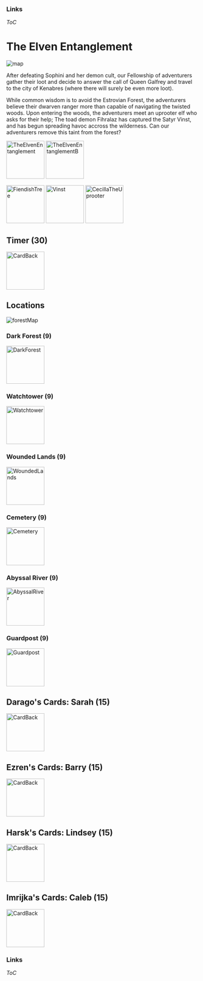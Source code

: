 ### Links

*ToC*

# The Elven Entanglement

![map](IntoTheWorldwound.png)

After defeating Sophini and her demon cult, our Fellowship of adventurers gather their loot and decide to answer the call of Queen Galfrey and travel to the city of Kenabres (where there will surely be even more loot). 

While common wisdom is to avoid the Estrovian Forest, the adventurers believe their dwarven ranger more than capable of navigating the twisted woods. Upon entering the woods, the adventurers meet an uprooter elf who asks for their help; The toad demon Fihralaz has captured the Satyr Vinst, and has begun spreading havoc accross the wilderness. Can our adventurers remove this taint from the forest?

<img src="https://github.com/barry4356/PACG_Cards/blob/main/WoTR/Scenarios/TheElvenEntanglement.png" alt="TheElvenEntanglement" width="100"/> <img src="https://github.com/barry4356/PACG_Cards/blob/main/WoTR/Scenarios/TheElvenEntanglementB.png" alt="TheElvenEntanglementB" width="100"/>

<img src="https://github.com/barry4356/PACG_Cards/blob/main/WoTR/Henchmen/FiendishTree.png" alt="FiendishTree" width="100"/> <img src="https://github.com/barry4356/PACG_Cards/blob/main/WoTR/Cohorts/Vinst.png" alt="Vinst" width="100"/> <img src="https://github.com/barry4356/PACG_Cards/blob/main/WoTR/Cohorts/CecillaTheUprooter.png" alt="CecillaTheUprooter" width="100"/>

## Timer (30)

<img src="https://github.com/barry4356/PACG_Cards/blob/main/WoTR/CardBack.png" alt="CardBack" width="100"/>

## Locations

![forestMap](EstrovianForest.jpg)

### Dark Forest (9)

<img src="https://github.com/barry4356/PACG_Cards/blob/main/WoTR/Locations/DarkForest.png" alt="DarkForest" width="100"/>

### Watchtower (9)

<img src="https://github.com/barry4356/PACG_Cards/blob/main/WoTR/Locations/Watchtower.png" alt="Watchtower" width="100"/>

### Wounded Lands (9)

<img src="https://github.com/barry4356/PACG_Cards/blob/main/WoTR/Locations/WoundedLands.png" alt="WoundedLands" width="100"/>

### Cemetery (9)

<img src="https://github.com/barry4356/PACG_Cards/blob/main/WoTR/Locations/Cemetery.png" alt="Cemetery" width="100"/>

### Abyssal River (9)

<img src="https://github.com/barry4356/PACG_Cards/blob/main/WoTR/Locations/AbyssalRiver.png" alt="AbyssalRiver" width="100"/>

### Guardpost (9)

<img src="https://github.com/barry4356/PACG_Cards/blob/main/WoTR/Locations/Guardpost.png" alt="Guardpost" width="100"/>

## Darago's Cards: Sarah (15)

<img src="https://github.com/barry4356/PACG_Cards/blob/main/WoTR/CardBack.png" alt="CardBack" width="100"/>

## Ezren's Cards: Barry (15)

<img src="https://github.com/barry4356/PACG_Cards/blob/main/WoTR/CardBack.png" alt="CardBack" width="100"/>

## Harsk's Cards: Lindsey (15)

<img src="https://github.com/barry4356/PACG_Cards/blob/main/WoTR/CardBack.png" alt="CardBack" width="100"/>

## Imrijka's Cards: Caleb (15)

<img src="https://github.com/barry4356/PACG_Cards/blob/main/WoTR/CardBack.png" alt="CardBack" width="100"/>

### Links

*ToC*
